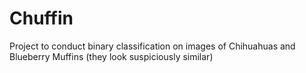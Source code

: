# Chuffin
Project to conduct binary classification on images of Chihuahuas and Blueberry Muffins (they look suspiciously similar)
